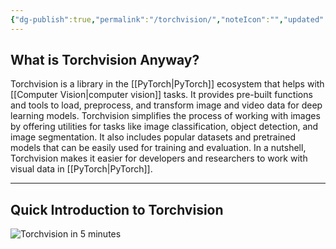 ```yaml
---
{"dg-publish":true,"permalink":"/torchvision/","noteIcon":"","updated":"2024-05-22T13:59:22.665+05:30"}
---
```



## What is Torchvision Anyway?

Torchvision is a library in the [[PyTorch\|PyTorch]] ecosystem that helps with [[Computer Vision\|computer vision]] tasks. It provides pre-built functions and tools to load, preprocess, and transform image and video data for deep learning models. Torchvision simplifies the process of working with images by offering utilities for tasks like image classification, object detection, and image segmentation. It also includes popular datasets and pretrained models that can be easily used for training and evaluation. In a nutshell, Torchvision makes it easier for developers and researchers to work with visual data in [[PyTorch\|PyTorch]].

---

## Quick Introduction to Torchvision

![**Torchvision in 5 minutes**](https://www.youtube.com/watch?v=CU6bTEClzlw&t=228s)
